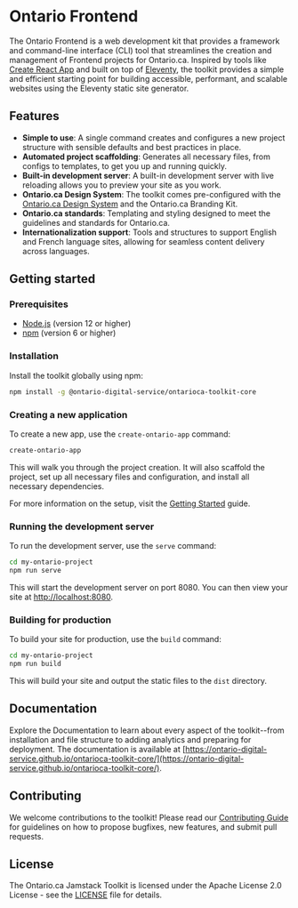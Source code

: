 # Ontario Frontend

The Ontario Frontend is a web development kit that provides a framework and command-line interface (CLI) tool that streamlines the creation and management of Frontend projects for Ontario.ca. Inspired by tools like [Create React App](https://github.com/facebook/create-react-app) and built on top of [Eleventy](https://www.11ty.dev/), the toolkit provides a simple and efficient starting point for building accessible, performant, and scalable websites using the Eleventy static site generator.

## Features

- **Simple to use**: A single command creates and configures a new project structure with sensible defaults and best practices in place.
- **Automated project scaffolding**: Generates all necessary files, from configs to templates, to get you up and running quickly.
- **Built-in development server**: A built-in development server with live reloading allows you to preview your site as you work.
- **Ontario.ca Design System**: The toolkit comes pre-configured with the [Ontario.ca Design System](https://design.ontario.ca/) and the Ontario.ca Branding Kit.
- **Ontario.ca standards**: Templating and styling designed to meet the guidelines and standards for Ontario.ca.
- **Internationalization support**: Tools and structures to support English and French language sites, allowing for seamless content delivery across languages.

## Getting started

### Prerequisites

- [Node.js](https://nodejs.org/en/) (version 12 or higher)
- [npm](https://www.npmjs.com/) (version 6 or higher)

### Installation

Install the toolkit globally using npm:

```bash
npm install -g @ontario-digital-service/ontarioca-toolkit-core
```

### Creating a new application

To create a new app, use the `create-ontario-app` command:

```bash
create-ontario-app
```

This will walk you through the project creation. It will also scaffold the project, set up all necessary files and configuration, and install all necessary dependencies.

For more information on the setup, visit the [Getting Started](https://github.com/ongov/Ontario.ca-Jamstack-Toolkit/wiki/Getting-started-with-the-Ontario.ca-Jamstack-Toolkit) guide.

### Running the development server

To run the development server, use the `serve` command:

```bash
cd my-ontario-project
npm run serve
```

This will start the development server on port 8080. You can then view your site at [http://localhost:8080](http://localhost:8080).

### Building for production

To build your site for production, use the `build` command:

```bash
cd my-ontario-project
npm run build
```

This will build your site and output the static files to the `dist` directory.

## Documentation

Explore the Documentation to learn about every aspect of the toolkit--from installation and file structure to adding analytics and preparing for deployment. The documentation is available at [https://ontario-digital-service.github.io/ontarioca-toolkit-core/](https://ontario-digital-service.github.io/ontarioca-toolkit-core/).

## Contributing

We welcome contributions to the toolkit! Please read our [Contributing Guide](CONTRIBUTING.md) for guidelines on how to propose bugfixes, new features, and submit pull requests.

## License

The Ontario.ca Jamstack Toolkit is licensed under the Apache License 2.0 License - see the [LICENSE](LICENSE) file for details.
